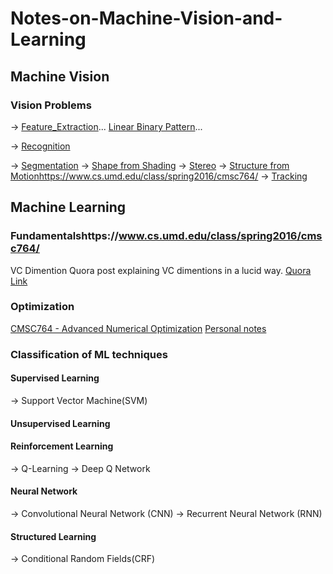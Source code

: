 # Notes-on-Machine-Vision-and-Learning

## Machine Vision
### Vision Problems
-> [Feature_Extraction](https://github.com/analogicalnexus/Notes-on-Machine-Vision-and-Learning/tree/master/Feature_Extraction)...
[Linear Binary Pattern](http://liris.cnrs.fr/Documents/Liris-5004.pdf)...

-> [Recognition](https://github.com/analogicalnexus/Notes-on-Machine-Vision-and-Learning/tree/master/Recognition)

-> [Segmentation](https://github.com/analogicalnexus/Notes-on-Machine-Vision-and-Learning/tree/master/Segmentation)
-> [Shape from Shading](https://github.com/analogicalnexus/Notes-on-Machine-Vision-and-Learning/tree/master/Shape_from_Shading)
-> [Stereo](https://github.com/analogicalnexus/Notes-on-Machine-Vision-and-Learning/tree/master/Stereo)
-> [Structure from Motion](https://github.com/analogicalnexus/Notes-on-Machine-Vision-and-Learning/tree/master/Structure_from_Motion)https://www.cs.umd.edu/class/spring2016/cmsc764/
-> [Tracking](https://github.com/analogicalnexus/Notes-on-Machine-Vision-and-Learning/tree/master/Tracking)


## Machine Learning
### Fundamentalshttps://www.cs.umd.edu/class/spring2016/cmsc764/
VC Dimention
Quora post explaining VC dimentions in a lucid way. [Quora Link](https://www.quora.com/Explain-VC-dimension-and-shattering-in-lucid-Way)
### Optimization
[CMSC764 - Advanced Numerical Optimization](https://www.cs.umd.edu/class/spring2016/cmsc764/)
[Personal notes](https://github.com/analogicalnexus/Notes-on-Machine-Vision-and-Learning/blob/master/Optimization_cheatsheet.pdf)
### Classification of ML techniques
#### Supervised Learning
-> Support Vector Machine(SVM)
#### Unsupervised Learning
#### Reinforcement Learning
-> Q-Learning
-> Deep Q Network
#### Neural Network
-> Convolutional Neural Network (CNN)
-> Recurrent Neural Network (RNN)
#### Structured Learning 
-> Conditional Random Fields(CRF)
